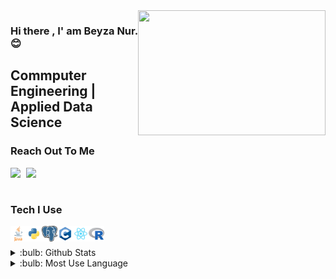 <img src="https://media.giphy.com/media/usXZmmgP9Z7kf39fnq/giphy.gif" align="right"  width="300" height="200">

### Hi there , I' am Beyza Nur. :blush:

## Commputer Engineering | Applied Data Science

### Reach Out To Me

[<img  width="25" src="https://unpkg.com/simple-icons@v9/icons/linkedin.svg" align="left" />][Linkedin]

[<img  width="25" src="https://unpkg.com/simple-icons@v9/icons/instagram.svg" align="left" />][Instagram]

<br />
<br />

### Tech I Use

<img src="https://raw.githubusercontent.com/github/explore/5b3600551e122a3277c2c5368af2ad5725ffa9a1/topics/java/java.png" width="25" height="25" align="left">
<img src="https://raw.githubusercontent.com/github/explore/80688e429a7d4ef2fca1e82350fe8e3517d3494d/topics/python/python.png" width="25" height="25" align="left">
<img src="https://raw.githubusercontent.com/github/explore/80688e429a7d4ef2fca1e82350fe8e3517d3494d/topics/postgresql/postgresql.png" width="25" height="25" align="left">
<img src="https://raw.githubusercontent.com/github/explore/f3e22f0dca2be955676bc70d6214b95b13354ee8/topics/c/c.png" width="25" height="25" align="left">
<img src="https://raw.githubusercontent.com/github/explore/80688e429a7d4ef2fca1e82350fe8e3517d3494d/topics/react/react.png" width="25" height="25" align="left">
<img src="https://raw.githubusercontent.com/github/explore/80688e429a7d4ef2fca1e82350fe8e3517d3494d/topics/r/r.png" width="25" height="25" align="left">





<br />
<br />

<details>
<summary>:bulb: Github Stats</summary>
<img src="https://github-readme-stats.vercel.app/api?username=beyzaelaslan&show_icons=true&theme=radical">
</details>

<details>
<summary>:bulb: Most Use Language</summary>
<img src="https://github-readme-stats.vercel.app/api/top-langs/?username=beyzaelaslan&hide_progress=true">
</details>




[Linkedin]:https://www.linkedin.com/in/beyza-nur-elaslan-093858240/

[Instagram]:https://www.instagram.com/beyzaelasln/


